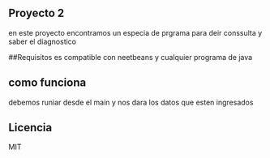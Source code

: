 ## Proyecto 2
en este proyecto encontramos un especia de prgrama para deir conssulta y saber el diagnostico 

##Requisitos 
es compatible con neetbeans y cualquier programa de java

## como funciona
debemos runiar desde el main y nos dara los datos que esten ingresados

## Licencia

MIT
